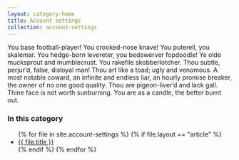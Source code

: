 ```yaml
---
layout: category-home
title: Account settings
collection: account-settings
---
```


You base football-player! You crooked-nose knave! You puterell, you skalemar. You hedge-born levereter, you bedswerver fopdoodle! Ye olde mucksprout and mumblecrust. You rakefile skobberlotcher. Thou subtle, perjur’d, false, disloyal man! Thou art like a toad; ugly and venomous. A most notable coward, an infinite and endless liar, an hourly promise breaker, the owner of no one good quality. Thou are pigeon-liver’d and lack gall. Thine face is not worth sunburning. You are as a candle, the better burnt out.

### In this category
<ul>
  {% for file in site.account-settings %}
    {% if file.layout == "article" %}
      <li><a href="{{ file.url | prepend:site.baseurl }}">{{ file.title }}</a></li>
    {% endif %}
  {% endfor %}
</ul>

